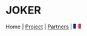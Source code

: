 # JOKER

Home | [Project](https://motsmachines.github.io/joker/EN/project) | [Partners](https://motsmachines.github.io/joker/EN/partners) | [<img src="drapeau FR.png" width="20">](https://motsmachines.github.io/joker/FR/) 

